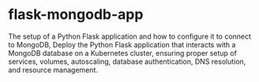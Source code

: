 # flask-mongodb-app
 The setup of a Python Flask application and how to configure it to connect to MongoDB, Deploy the Python Flask application that interacts with a MongoDB database on a Kubernetes cluster, ensuring proper setup of services, volumes, autoscaling, database authentication, DNS resolution, and resource management.
